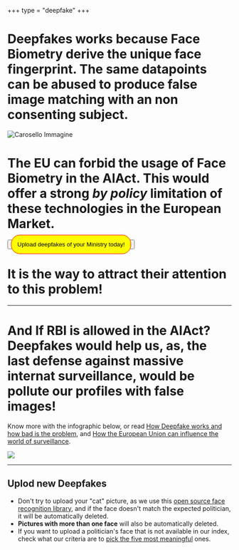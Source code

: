 +++
type = "deepfake"
+++

<style>
#clickable {
    color: black;
    background-color: #ffff01;
    padding: 1em;
    border-radius: 20px;
    border: 1px solid red;
}
</style>

# Deepfakes works because Face Biometry derive the unique face fingerprint. **The same datapoints can be abused** to produce false image matching with an non consenting subject.

<div id="carousel-1" class="deep-fake-carousel"></div>

<link rel="stylesheet" href="/css/deepfake.css">

<div class="carousel-container">
    <div class="carousel">
        <div class="carousel-item">
            <img src="" alt="Carosello Immagine">
            <p class="description"></p>
        </div>
    </div>
</div>

# The EU can forbid the usage of Face Biometry in the AIAct. This would offer a strong _by policy_ limitation of these technologies in the European Market.

<button>
    <a id="clickable" onclick="renderNocodb()" >Upload deepfakes of your Ministry today!</a>
</button>

# It is the way to attract their attention to this problem!

---

# And **If RBI is allowed in the AIAct?** Deepfakes would help us, as, the last defense against massive internat surveillance, would be pollute our profiles with false images!

Know more with the infographic below, or read [How Deepfake works and how bad is the problem](/todo1), and [How the European Union can influence the world of surveillance](/todo2).

![](/img/deepfake_infographic.jpeg)

---

## Uplod new Deepfakes

* Don't try to upload your "cat" picture, as we use this [open source face recognition library](//github.com/ageitgey/face_recognition), and if the face doesn't match the expected politician, it will be automatically deleted.
* **Pictures with more than one face** will also be automatically deleted.
* If you want to upload a politician's face that is not available in our index, check what our criteria are to [pick the five most meaningful](/blog/five-meaningful-figures/) ones.


<p><br></p> <!-- some space -->

<div id="upload-form-container"></div>




<!-- page dependent scripts -->

<script src="/js/lodash.min.js"></script>
<script src="/js/carousel.js"></script>

<script>
function renderNocodb() {

  const iframe = document.createElement('iframe');
  iframe.src = 'https://db.dontspy.eu/dashboard/#/nc/form/c3b84882-e7b4-4839-a4ff-71661a59b2f7?embed';
  iframe.width = '100%';
  iframe.height = '1000';
  iframe.frameborder = "0";
  iframe.classList.add("nc-embed");
  iframe.style.background = "transparent";
  const destinationElement = document.getElementById('upload-form-container');
  destinationElement.appendChild(iframe);

  document.getElementById('upload-form-container').scrollIntoView({
    behavior: 'smooth', // Opzionale: rende lo scorrimento animato
    block: 'start' // Imposta il punto di ancoraggio in alto
  });

  const button = document.getElementById('clickable');
  button.remove();
}

document.addEventListener('DOMContentLoaded', loadCarousel);

</script>

<!-- commented below -->
<!--
* i Deepfake sono possibili perchè prima viene estratta l'impronta biometrica facciale dalla vittima, e poi questa viene incollata in un nuovo corpo (che agisce come un contenitore). Il problema è che spesso questo non succede perchè la persona ha voluto o ha acconsentito, per questo ci riferiamo a loro come vittima.
* Il riconoscimento biometrico dovrebbe essere bannato, perchè a parte il chiaro possibile abuso nel campo della sorveglianza, è anche abilitate e necessaria per la creazione di deepfake. E' infatti l'utilizzo di codice che estrae e tratta feature biometriche parte del problema\*, è la sua diffusione avulsa dall'analisi del rischio ad aver creato questa situazione.
* Se l'RBI (Identificazione Biometrica Remota) diventa legittima, questo include anche l'accesso a banche dati digitali. Sistemi come Clearview or PimEyes, citati esempi nell'infografica sottostanti, agiscono sulla base di questa possibilità. Una soluzione avversariale, ma alla portata di tutti a quel punto, sarebbe quella di inquinare i portali fotografici con foto false, in modo da far si che il business di profilazione facciale venga danneggiato al punto di non rendere questi prodotti affidabili sul mercato. Sarebbe un caso limite che speriamo di non dover raggiungere, ma stiamo provando tool e spiegazioni che vadano a giustificare questa azione.
* i deepfake sono, a buona ragione, associate a delle pratiche nocive di disinformazione e di aggressione alle vittime di questi prodotti. Noi fermamente condanniamo questi abusi, e per questo prendiamo come ipotetiche vittime cinque delle persone più potenti, difese, e responsabili per questo, affinchè sollevare il problema senza nuocere effettivamente a queste persone.
* **Deepfake is possible because a facial fingerprint is extracted from the victim** and then pasted onto a new host. The problem is when the victim does not consent and is unaware.
* **Facial fingerprinting should be banned** because, besides the abuse of targeted surveillance, it enables the production of deepfakes, or more abstractly, the production of other quasi-realistic human features[*](/deepfake#not-just-faces).
* **If RBI is allowed to exist, the only solution would be to pollute the Internet with fake faces**, as explained in the infographic below. We hope society never gets to that point!
* Deepfakes are often associated with unfair practices. They also pose a serious problem in the information ecosystem, as fact-checking is an after-the-fact action, and falsehoods are easily spread. **We firmly condemn such abuses**.

<section id="not-just-faces">

`*` In this regard, we can assume that any human characteristic that can be used to identify a person by digital or natural means should be equally protected. Tools that produce a subject's voice are used to defraud their families and colleagues. A comprehensive AIAct should see these highly personal and persistent characteristics as those that can only be used strictly under the consent and control of the data subject.

# Italiano

`*` In astratto è possibile assumere che ogni caratteristica umana, legata indissolubilmente all'individuo (il volto, la voce) vada distinta da altri dati personali identificativi e vada protetta quanto l'impronta facciale. Del resto ci sono già in circolazione strumenti che permettono l'emulazione di queste caratteristiche e sono utilizzati per produrre frodi. Un AIAct che consideri queste tendenze e tuteli dall'estrazione, il processo, e la riproduzione di queste feature identificativi, sarebbe in grado di catturare l'essenza del problema.
</section>
-->